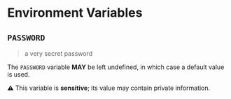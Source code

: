 # Environment Variables

## `PASSWORD`

> a very secret password

The `PASSWORD` variable **MAY** be left undefined, in which case a default value
is used.

⚠️ This variable is **sensitive**; its value may contain private information.

